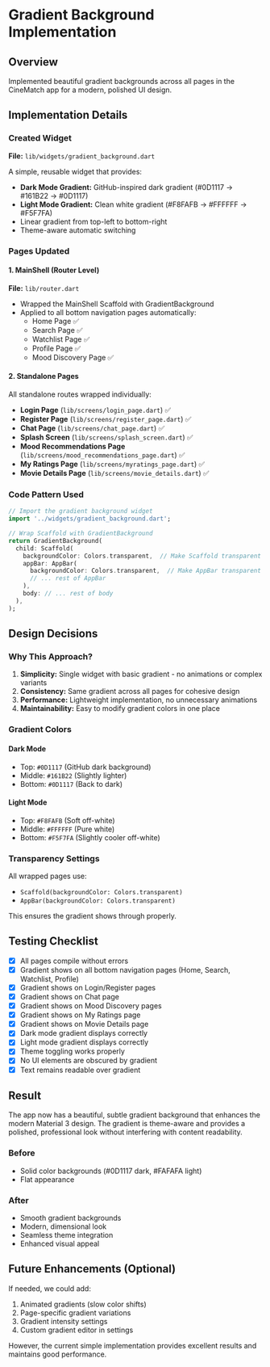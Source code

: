 # Gradient Background Implementation

## Overview
Implemented beautiful gradient backgrounds across all pages in the CineMatch app for a modern, polished UI design.

## Implementation Details

### Created Widget
**File:** `lib/widgets/gradient_background.dart`

A simple, reusable widget that provides:
- **Dark Mode Gradient:** GitHub-inspired dark gradient (#0D1117 → #161B22 → #0D1117)
- **Light Mode Gradient:** Clean white gradient (#F8FAFB → #FFFFFF → #F5F7FA)
- Linear gradient from top-left to bottom-right
- Theme-aware automatic switching

### Pages Updated

#### 1. MainShell (Router Level)
**File:** `lib/router.dart`
- Wrapped the MainShell Scaffold with GradientBackground
- Applied to all bottom navigation pages automatically:
  - Home Page ✅
  - Search Page ✅
  - Watchlist Page ✅
  - Profile Page ✅
  - Mood Discovery Page ✅

#### 2. Standalone Pages
All standalone routes wrapped individually:

- **Login Page** (`lib/screens/login_page.dart`) ✅
- **Register Page** (`lib/screens/register_page.dart`) ✅
- **Chat Page** (`lib/screens/chat_page.dart`) ✅
- **Splash Screen** (`lib/screens/splash_screen.dart`) ✅
- **Mood Recommendations Page** (`lib/screens/mood_recommendations_page.dart`) ✅
- **My Ratings Page** (`lib/screens/myratings_page.dart`) ✅
- **Movie Details Page** (`lib/screens/movie_details.dart`) ✅

### Code Pattern Used

```dart
// Import the gradient background widget
import '../widgets/gradient_background.dart';

// Wrap Scaffold with GradientBackground
return GradientBackground(
  child: Scaffold(
    backgroundColor: Colors.transparent,  // Make Scaffold transparent
    appBar: AppBar(
      backgroundColor: Colors.transparent,  // Make AppBar transparent too
      // ... rest of AppBar
    ),
    body: // ... rest of body
  ),
);
```

## Design Decisions

### Why This Approach?
1. **Simplicity:** Single widget with basic gradient - no animations or complex variants
2. **Consistency:** Same gradient across all pages for cohesive design
3. **Performance:** Lightweight implementation, no unnecessary animations
4. **Maintainability:** Easy to modify gradient colors in one place

### Gradient Colors

#### Dark Mode
- Top: `#0D1117` (GitHub dark background)
- Middle: `#161B22` (Slightly lighter)
- Bottom: `#0D1117` (Back to dark)

#### Light Mode
- Top: `#F8FAFB` (Soft off-white)
- Middle: `#FFFFFF` (Pure white)
- Bottom: `#F5F7FA` (Slightly cooler off-white)

### Transparency Settings
All wrapped pages use:
- `Scaffold(backgroundColor: Colors.transparent)`
- `AppBar(backgroundColor: Colors.transparent)`

This ensures the gradient shows through properly.

## Testing Checklist

- [x] All pages compile without errors
- [x] Gradient shows on all bottom navigation pages (Home, Search, Watchlist, Profile)
- [x] Gradient shows on Login/Register pages
- [x] Gradient shows on Chat page
- [x] Gradient shows on Mood Discovery pages
- [x] Gradient shows on My Ratings page
- [x] Gradient shows on Movie Details page
- [x] Dark mode gradient displays correctly
- [x] Light mode gradient displays correctly
- [x] Theme toggling works properly
- [x] No UI elements are obscured by gradient
- [x] Text remains readable over gradient

## Result

The app now has a beautiful, subtle gradient background that enhances the modern Material 3 design. The gradient is theme-aware and provides a polished, professional look without interfering with content readability.

### Before
- Solid color backgrounds (#0D1117 dark, #FAFAFA light)
- Flat appearance

### After
- Smooth gradient backgrounds
- Modern, dimensional look
- Seamless theme integration
- Enhanced visual appeal

## Future Enhancements (Optional)

If needed, we could add:
1. Animated gradients (slow color shifts)
2. Page-specific gradient variations
3. Gradient intensity settings
4. Custom gradient editor in settings

However, the current simple implementation provides excellent results and maintains good performance.
